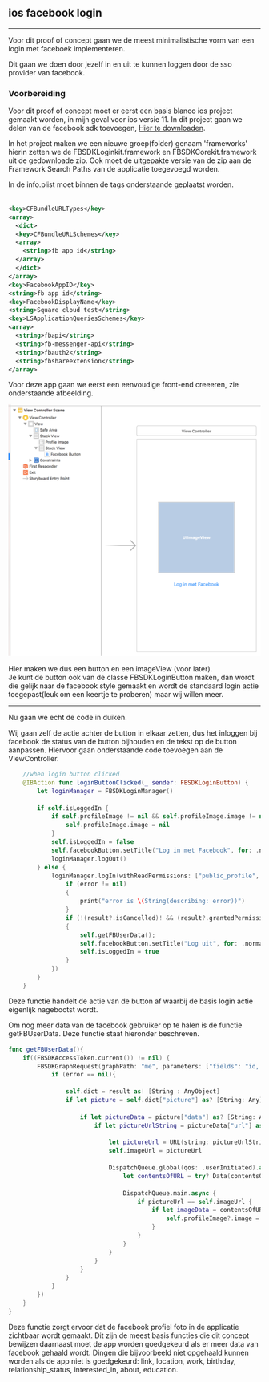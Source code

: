 
## ios facebook login

----
Voor dit proof of concept gaan we de meest minimalistische vorm van een login met faceboek implementeren.
 
Dit gaan we doen door jezelf in en uit te kunnen loggen door de sso provider van facebook.
 
### Voorbereiding
 
Voor dit proof of concept moet er eerst een basis blanco ios project gemaakt worden, in mijn geval voor ios versie 11. 
In dit project gaan we delen van de facebook sdk toevoegen, [Hier te downloaden](https://origincache.facebook.com/developers/resources/?id=facebook-ios-sdk-current.zip). 

In het project maken we een nieuwe groep(folder) genaam 'frameworks' hierin zetten we de FBSDKLoginkit.framework en FBSDKCorekit.framework uit de gedownloade zip. 
Ook moet de uitgepakte versie van de zip aan de Framework Search Paths van de applicatie toegevoegd worden.

In de info.plist moet binnen de <dict> </dict> tags onderstaande geplaatst worden.

```xml

<key>CFBundleURLTypes</key>
<array>
  <dict>
  <key>CFBundleURLSchemes</key>
  <array>
    <string>fb app id</string>
  </array>
  </dict>
</array>
<key>FacebookAppID</key>
<string>fb app id</string>
<key>FacebookDisplayName</key>
<string>Square cloud test</string>
<key>LSApplicationQueriesSchemes</key>
<array>
  <string>fbapi</string>
  <string>fb-messenger-api</string>
  <string>fbauth2</string>
  <string>fbshareextension</string>
</array>
``` 
Voor deze app gaan we eerst een eenvoudige front-end creeeren, zie onderstaande afbeelding.

![alt text](Screen%20Shot%202017-11-30%20at%2010.37.19.png)

Hier maken we dus een button en een imageView (voor later).  
Je kunt de button ook van de classe FBSDKLoginButton maken, dan wordt die gelijk naar de facebook style gemaakt en wordt de standaard login actie toegepast(leuk om een keertje te proberen) maar wij willen meer.
 
----
Nu gaan we echt de code in duiken.

Wij gaan zelf de actie achter de button in elkaar zetten, dus het inloggen bij facebook de status van de button bijhouden en de tekst op de button aanpassen. 
Hiervoor gaan onderstaande code toevoegen aan de ViewController. 

```swift
    //when login button clicked
    @IBAction func loginButtonClicked(_ sender: FBSDKLoginButton) {
        let loginManager = FBSDKLoginManager()
        
        if self.isLoggedIn {
            if self.profileImage != nil && self.profileImage.image != nil {
                self.profileImage.image = nil
            }
            self.isLoggedIn = false
            self.facebookButton.setTitle("Log in met Facebook", for: .normal)
            loginManager.logOut()
        } else {
            loginManager.logIn(withReadPermissions: ["public_profile", "email", "user_friends"], from: self, handler: { (result, error)-> Void in
                if (error != nil)
                {
                    print("error is \(String(describing: error))")
                }
                if (!(result?.isCancelled)! && (result?.grantedPermissions.contains("email"))!)
                {
                    self.getFBUserData();
                    self.facebookButton.setTitle("Log uit", for: .normal)
                    self.isLoggedIn = true
                }
            })
        }
    }
``` 
Deze functie handelt de actie van de button af waarbij de basis login actie eigenlijk nagebootst wordt. 

Om nog meer data van de facebook gebruiker op te halen is de functie getFBUserData. Deze functie staat hieronder beschreven. 

```swift
func getFBUserData(){
    if((FBSDKAccessToken.current()) != nil) {
        FBSDKGraphRequest(graphPath: "me", parameters: ["fields": "id, name, picture.type(large), email, gender , age_range, timezone"]).start(completionHandler: { (connection, result, error) -> Void in
            if (error == nil){
                
                self.dict = result as! [String : AnyObject]
                if let picture = self.dict["picture"] as? [String: Any] {
                    
                    if let pictureData = picture["data"] as? [String: Any] {
                        if let pictureUrlString = pictureData["url"] as? String {
                            
                            let pictureUrl = URL(string: pictureUrlString)
                            self.imageUrl = pictureUrl
                            
                            DispatchQueue.global(qos: .userInitiated).async {
                                let contentsOfURL = try? Data(contentsOf: pictureUrl!)
                                
                                DispatchQueue.main.async {
                                    if pictureUrl == self.imageUrl {
                                        if let imageData = contentsOfURL {
                                            self.profileImage?.image = UIImage(data: imageData)
                                        }
                                    }
                                }
                            }
                        }
                    }
                }
            }
        })
    }
}
``` 

Deze functie zorgt ervoor dat de facebook profiel foto in de applicatie zichtbaar wordt gemaakt.
Dit zijn de meest basis functies die dit concept bewijzen daarnaast moet de app worden goedgekeurd als er meer data van facebook gehaald wordt. 
Dingen die bijvoorbeeld niet opgehaald kunnen worden als de app niet is goedgekeurd: link, location, work, birthday, relationship_status, interested_in, about, education.
 
